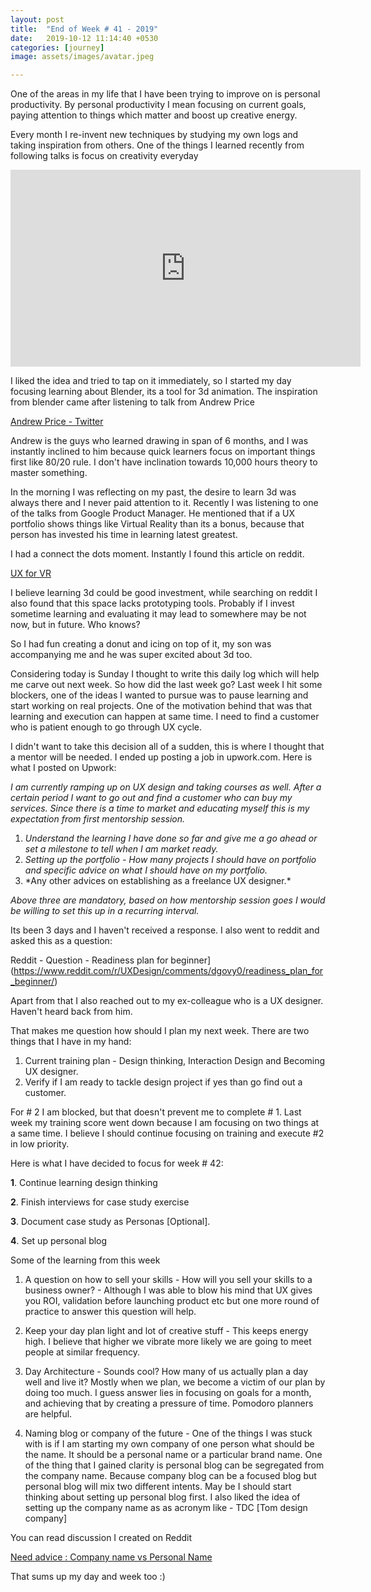 ```yaml
---
layout: post
title:  "End of Week # 41 - 2019"
date:   2019-10-12 11:14:40 +0530
categories: [journey]
image: assets/images/avatar.jpeg

---
```


One of the areas in my life that I have been trying to improve on is personal productivity.  By personal productivity I mean focusing on current goals, paying attention to things which matter and boost up creative energy.

Every month I re-invent new techniques by studying my own logs and taking inspiration from others.  One of the things I learned recently from following talks is focus on creativity everyday


 <iframe width="560" height="315"
src="https://www.youtube.com/embed/FEOjCUkjG0k" 
frameborder="0" 
allow="accelerometer; autoplay; encrypted-media; gyroscope; picture-in-picture" 
allowfullscreen></iframe>


I liked the idea and tried to tap on it immediately, so I started my day focusing learning about Blender, its a tool for 3d animation.  The inspiration from blender came after listening to talk from Andrew Price

[Andrew Price - Twitter](https://twitter.com/andrewpprice) 

Andrew is the guys who learned drawing in span of 6 months, and I was instantly inclined to him because quick learners focus on important things first like 80/20 rule. I don't have inclination towards 10,000 hours theory to master something.

In the morning I was reflecting on my past, the desire to learn 3d was always there and I never paid attention to it.  Recently I was listening to one of the talks from Google Product Manager. He mentioned that if a UX portfolio shows things like Virtual Reality than its a bonus, because that person has invested his time in learning latest greatest. 

I had a connect the dots moment. Instantly I found this article on reddit.

[UX for VR](https://www.uxofvr.com/)

I believe learning 3d could be good investment, while searching on reddit I also found that this space lacks prototyping tools.  Probably if I invest sometime learning and evaluating it may lead to somewhere may be not now, but in future. Who knows?

So I had fun creating a donut and icing on top of it, my son was accompanying me and he was super excited about 3d too.  

Considering today is Sunday I thought to write this daily log which will help me carve out next week. So how did the last week go?  Last week I hit some blockers, one of the ideas I wanted to pursue was to pause learning and start working on real projects.  One of the motivation behind that was that learning and execution can happen at same time.  I need to find a customer who is patient enough to go through UX cycle.  

I didn't want to take this decision all of a sudden, this is where I thought that a mentor will be needed.  I ended up posting a job in upwork.com.  Here is what I posted on Upwork:

*I am currently ramping up on UX design and taking courses as well. After a certain period I want to go out and find a customer who can buy my services. Since there is a time to market and educating myself this is my expectation from first mentorship session.*

1. *Understand the learning I have done so far and give me a go ahead or set a milestone to tell when I am market ready.*
2. *Setting up the portfolio - How many projects I should have on portfolio and specific advice on what I should have on my portfolio.*
3. *Any other advices on establishing as a freelance UX designer.\*

*Above three are mandatory, based on how mentorship session goes I would be willing to set this up in a recurring interval.*

Its been 3 days and I haven't received a response.  I also went to reddit and asked this as a question:

Reddit - Question - Readiness plan for beginner](https://www.reddit.com/r/UXDesign/comments/dgovy0/readiness_plan_for_beginner/)

Apart from that I also reached out to my ex-colleague who is a UX designer. Haven't heard back from him.

That makes me question how should I plan my next week.  There are two things that I have in my hand:

1. Current training plan - Design thinking, Interaction Design and Becoming UX designer.
2. Verify if I am ready to tackle design project if yes than go find out a customer.

For # 2 I am blocked, but that doesn't prevent me to complete # 1.  Last week my training score went down because I am focusing on two things at a same time.  I believe I should continue focusing on training and execute #2 in low priority.

Here is what I have decided to focus for week # 42:

**1**. Continue learning design thinking

**2**. Finish interviews for case study exercise

**3**. Document case study as Personas [Optional].

**4**. Set up personal blog

Some of the learning from this week

1. A question on how to sell your skills - How will you sell your skills to a business owner? - Although I was able to blow his mind that UX gives you ROI, validation before launching product etc but one more round of practice to answer this question will help.

2. Keep your day plan light and lot of creative stuff - This keeps energy high.  I believe that higher we vibrate more likely we are going to meet people at similar frequency.

3. Day Architecture - Sounds cool?  How many of us actually plan a day well and live it?  Mostly when we plan, we become a victim of our plan by doing too much.  I guess answer lies in focusing on goals for a month, and achieving that by creating a pressure of time.  Pomodoro planners are helpful.

4. Naming blog or company of the future - One of the things I was stuck with is if I am starting my own company of one person what should be the name.  It should be a personal name or a particular brand name.  One of the thing that I gained clarity is personal blog can be segregated from the company name.  Because company blog can be a focused blog but personal blog will mix two different intents. May be I should start thinking about setting up personal blog first.   I also liked the idea of setting up the company name as as acronym like - TDC [Tom design company]

You can read discussion I created on Reddit

[Need advice : Company name vs Personal Name](https://www.reddit.com/r/UXDesign/comments/dfa02e/need_advice_company_name_vs_personal_name_for/)

That sums up my day and week too :)

   